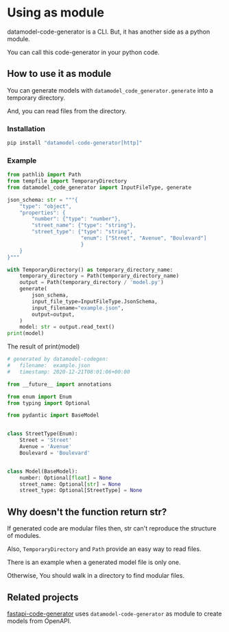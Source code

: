 # Using as module

datamodel-code-generator is a CLI. But, it has another side as a python module.

You can call this code-generator in your python code.

## How to use it as module

You can generate models with `datamodel_code_generator.generate` into a temporary directory.

And, you can read files from the directory.

### Installation
```sh
pip install "datamodel-code-generator[http]"
```

### Example
```python
from pathlib import Path
from tempfile import TemporaryDirectory
from datamodel_code_generator import InputFileType, generate

json_schema: str = """{
    "type": "object",
    "properties": {
        "number": {"type": "number"},
        "street_name": {"type": "string"},
        "street_type": {"type": "string",
                        "enum": ["Street", "Avenue", "Boulevard"]
                        }
    }
}"""

with TemporaryDirectory() as temporary_directory_name:
    temporary_directory = Path(temporary_directory_name)
    output = Path(temporary_directory / 'model.py')
    generate(
        json_schema,
        input_file_type=InputFileType.JsonSchema,
        input_filename="example.json",
        output=output,
    )
    model: str = output.read_text()
print(model)
```

The result of print(model)
```python
# generated by datamodel-codegen:
#   filename:  example.json
#   timestamp: 2020-12-21T08:01:06+00:00

from __future__ import annotations

from enum import Enum
from typing import Optional

from pydantic import BaseModel


class StreetType(Enum):
    Street = 'Street'
    Avenue = 'Avenue'
    Boulevard = 'Boulevard'


class Model(BaseModel):
    number: Optional[float] = None
    street_name: Optional[str] = None
    street_type: Optional[StreetType] = None
```

## Why doesn't the function return str?

If generated code are modular files then, str can't reproduce the structure of modules.

Also, `TemporaryDirectory` and `Path` provide an easy way to read files.

There is an example when a generated model file is only one.

Otherwise, You should walk in a directory to find modular files.


## Related projects

[fastapi-code-generator](https://github.com/koxudaxi/fastapi-code-generator) uses `datamodel-code-generator` as module to create models from OpenAPI.
